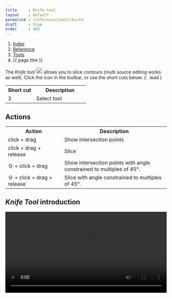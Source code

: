 ```yaml
---
title     : Knife tool
layout    : default
permalink : /reference/tools/knife
draft     : true
order     : 403
---
```


<nav aria-label="breadcrumb">
  <ol class="breadcrumb small">
    <li class="breadcrumb-item"><a href="{{ site.url }}">Index</a></li>
    <li class="breadcrumb-item"><a href="../../../reference">Reference</a></li>
    <li class="breadcrumb-item"><a href="../tools/">Tools</a></li>
    <li class="breadcrumb-item active" aria-current="page">{{ page.title }}</li>
  </ol>
</nav>

The *Knife tool* <img height="20" src="{{ site.url }}/images/icons/slice.svg"> allows you to slice contours (multi source editing works as well).
Click the icon in the toolbar, or use the short cuts below. 
{: .lead }

<table class='table table-hover'>
<tr>
<th width='35%'>Short cut</th>
<th width='65%'>Description</th>
</tr>
<tr>
<td>3</td>
<td>Select tool</td>
</tr>

</table>

Actions
-------

<table class='table table-hover'>
<tr>
<th width='35%'>Action</th>
<th width='65%'>Description</th>
</tr>
<tr>
<td>click + drag</td>
<td>Show intersection points</td>
</tr>
<tr>
<td>click + drag + release</td>
<td>Slice</td>
</tr>
<tr>
<td>⇧ + click + drag</td>
<td>Show intersection points with angle constrained to multiples of 45°.</td>
</tr>
<tr>
<td>⇧ + click + drag + release</td>
<td>Slice with angle constrained to multiples of 45°.</td>
</tr>
</table>

*Knife Tool* introduction
-------
<video src="{{ site.url }}/videos/knife-tool.mp4" controls="controls" style="width: 100%; max-width: 600px">
</video>


